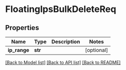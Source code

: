 # FloatingIpsBulkDeleteReq

## Properties
Name | Type | Description | Notes
------------ | ------------- | ------------- | -------------
**ip_range** | **str** |  | [optional] 

[[Back to Model list]](../README.md#documentation-for-models) [[Back to API list]](../README.md#documentation-for-api-endpoints) [[Back to README]](../README.md)


